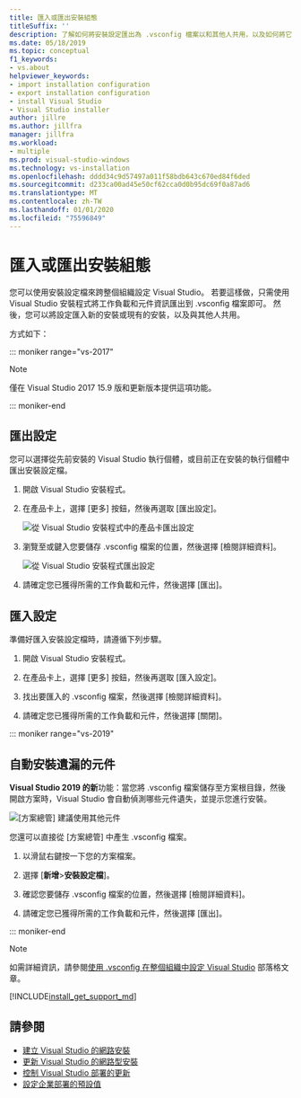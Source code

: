 ```yaml
---
title: 匯入或匯出安裝組態
titleSuffix: ''
description: 了解如何將安裝設定匯出為 .vsconfig 檔案以和其他人共用，以及如何將它匯入以進行複製。
ms.date: 05/18/2019
ms.topic: conceptual
f1_keywords:
- vs.about
helpviewer_keywords:
- import installation configuration
- export installation configuration
- install Visual Studio
- Visual Studio installer
author: jillre
ms.author: jillfra
manager: jillfra
ms.workload:
- multiple
ms.prod: visual-studio-windows
ms.technology: vs-installation
ms.openlocfilehash: dddd34c9d57497a011f58bdb643c670ed84f6ded
ms.sourcegitcommit: d233ca00ad45e50cf62cca0d0b95dc69f0a87ad6
ms.translationtype: MT
ms.contentlocale: zh-TW
ms.lasthandoff: 01/01/2020
ms.locfileid: "75596849"
---
```

# <a name="import-or-export-installation-configurations"></a>匯入或匯出安裝組態

您可以使用安裝設定檔來跨整個組織設定 Visual Studio。 若要這樣做，只需使用 Visual Studio 安裝程式將工作負載和元件資訊匯出到 .vsconfig 檔案即可。 然後，您可以將設定匯入新的安裝或現有的安裝，以及與其他人共用。

方式如下：

::: moniker range="vs-2017"

> [!NOTE]
> 僅在 Visual Studio 2017 15.9 版和更新版本提供這項功能。

::: moniker-end

## <a name="export-a-configuration"></a>匯出設定

您可以選擇從先前安裝的 Visual Studio 執行個體，或目前正在安裝的執行個體中匯出安裝設定檔。

1. 開啟 Visual Studio 安裝程式。

1. 在產品卡上，選擇 [更多] 按鈕，然後再選取 [匯出設定]。

   ![從 Visual Studio 安裝程式中的產品卡匯出設定](../install/media/vs-2019/vs-installer-export-config.png)

1. 瀏覽至或鍵入您要儲存 .vsconfig 檔案的位置，然後選擇 [檢閱詳細資料]。

   ![從 Visual Studio 安裝程式匯出設定](../install/media/vs-2019/export-configuration-confirmation.png)

1. 請確定您已獲得所需的工作負載和元件，然後選擇 [匯出]。

## <a name="import-a-configuration"></a>匯入設定

準備好匯入安裝設定檔時，請遵循下列步驟。

1. 開啟 Visual Studio 安裝程式。

1. 在產品卡上，選擇 [更多] 按鈕，然後再選取 [匯入設定]。

1. 找出要匯入的 .vsconfig 檔案，然後選擇 [檢閱詳細資料]。

1. 請確定您已獲得所需的工作負載和元件，然後選擇 [關閉]。

::: moniker range="vs-2019"

## <a name="automatically-install-missing-components"></a>自動安裝遺漏的元件

**Visual Studio 2019 的新**功能：當您將 .vsconfig 檔案儲存至方案根目錄，然後開啟方案時，Visual Studio 會自動偵測哪些元件遺失，並提示您進行安裝。

![[方案總管] 建議使用其他元件](../install/media/vs-2019/solution-explorer-config-file.png)

您還可以直接從 [方案總管] 中產生 .vsconfig 檔案。

1. 以滑鼠右鍵按一下您的方案檔案。

1. 選擇 [**新增**>**安裝設定檔**]。

1. 確認您要儲存 .vsconfig 檔案的位置，然後選擇 [檢閱詳細資料]。

1. 請確定您已獲得所需的工作負載和元件，然後選擇 [匯出]。

::: moniker-end

> [!NOTE]
> 如需詳細資訊，請參閱[使用 .vsconfig 在整個組織中設定 Visual Studio](https://devblogs.microsoft.com/setup/configure-visual-studio-across-your-organization-with-vsconfig/) 部落格文章。

[!INCLUDE[install_get_support_md](includes/install_get_support_md.md)]

## <a name="see-also"></a>請參閱

* [建立 Visual Studio 的網路安裝](create-a-network-installation-of-visual-studio.md)
* [更新 Visual Studio 的網路型安裝](update-a-network-installation-of-visual-studio.md)
* [控制 Visual Studio 部署的更新](controlling-updates-to-visual-studio-deployments.md)
* [設定企業部署的預設值](set-defaults-for-enterprise-deployments.md)

